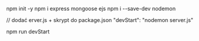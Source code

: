 npm init -y 
npm i express mongoose ejs
npm i --save-dev nodemon

// dodać erver.js + skrypt do package.json     "devStart": "nodemon server.js"


npm run devStart